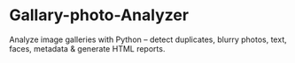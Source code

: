 # Gallary-photo-Analyzer
Analyze image galleries with Python – detect duplicates, blurry photos, text, faces, metadata &amp; generate HTML reports.

